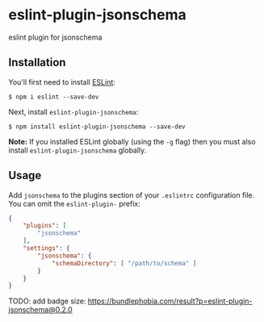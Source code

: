 # eslint-plugin-jsonschema

eslint plugin for jsonschema

## Installation

You'll first need to install [ESLint](http://eslint.org):

```
$ npm i eslint --save-dev
```

Next, install `eslint-plugin-jsonschema`:

```
$ npm install eslint-plugin-jsonschema --save-dev
```

**Note:** If you installed ESLint globally (using the `-g` flag) then you must also install `eslint-plugin-jsonschema` globally.

## Usage

Add `jsonschema` to the plugins section of your `.eslintrc` configuration file. You can omit the `eslint-plugin-` prefix:

```json
{
    "plugins": [
        "jsonschema"
    ],
    "settings": {
        "jsonschema": {
            "schemaDirectory": [ "/path/to/schema" ]
        }
    }
}
```

TODO: add badge
size: https://bundlephobia.com/result?p=eslint-plugin-jsonschema@0.2.0
